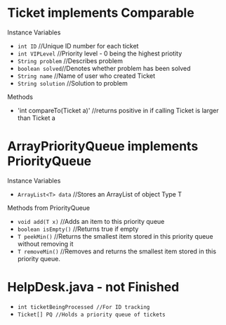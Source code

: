# Ticket implements Comparable
Instance Variables
- `int ID` //Unique ID number for each ticket
- `int VIPLevel` //Priority level - 0 being the highest priotity
- `String problem` //Describes problem
- `boolean solved`//Denotes whether problem has been solved
- `String name` //Name of user who created Ticket
- `String solution` //Solution to problem

Methods
- 'int compareTo(Ticket a)' //returns positive in if calling Ticket is larger than Ticket a


# ArrayPriorityQueue<T> implements PriorityQueue<T>
Instance Variables
- `ArrayList<T> data` //Stores an ArrayList of object Type T

Methods from PriorityQueue<T>
- `void add(T x)` //Adds an item to this priority queue
- `boolean isEmpty()` //Returns true if empty
- `T peekMin()` //Returns the smallest item stored in this priority queue without removing it
- `T removeMin()` //Removes and returns the smallest item stored in this priority queue.



# HelpDesk.java - not Finished 

- `int ticketBeingProcessed //For ID tracking`
- `Ticket[] PQ //Holds a priority queue of tickets`
